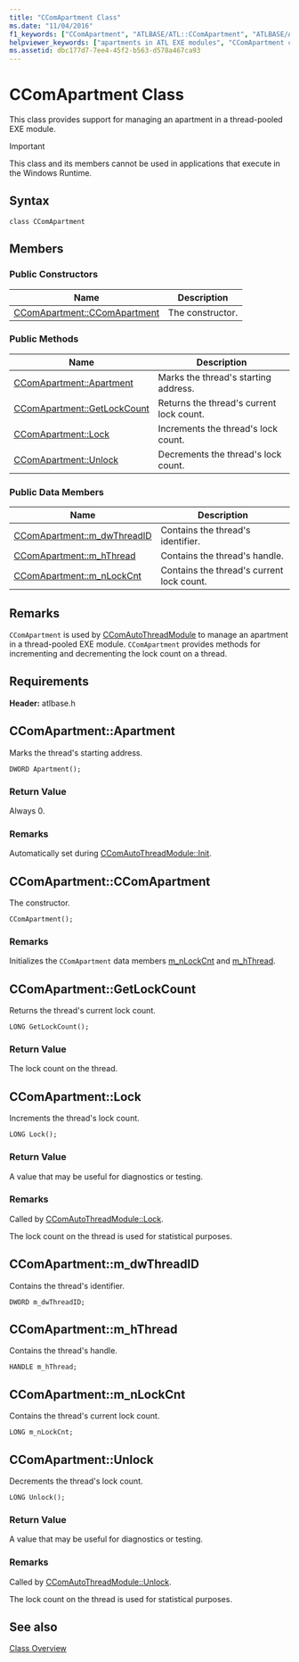 ```yaml
---
title: "CComApartment Class"
ms.date: "11/04/2016"
f1_keywords: ["CComApartment", "ATLBASE/ATL::CComApartment", "ATLBASE/ATL::CComApartment::CComApartment", "ATLBASE/ATL::CComApartment::Apartment", "ATLBASE/ATL::CComApartment::GetLockCount", "ATLBASE/ATL::CComApartment::Lock", "ATLBASE/ATL::CComApartment::Unlock", "ATLBASE/ATL::CComApartment::m_dwThreadID", "ATLBASE/ATL::CComApartment::m_hThread", "ATLBASE/ATL::CComApartment::m_nLockCnt"]
helpviewer_keywords: ["apartments in ATL EXE modules", "CComApartment class"]
ms.assetid: dbc177d7-7ee4-45f2-b563-d578a467ca93
---
```

# CComApartment Class

This class provides support for managing an apartment in a thread-pooled EXE module.

> [!IMPORTANT]
> This class and its members cannot be used in applications that execute in the Windows Runtime.

## Syntax

```
class CComApartment
```

## Members

### Public Constructors

|Name|Description|
|----------|-----------------|
|[CComApartment::CComApartment](#ccomapartment)|The constructor.|

### Public Methods

|Name|Description|
|----------|-----------------|
|[CComApartment::Apartment](#apartment)|Marks the thread's starting address.|
|[CComApartment::GetLockCount](#getlockcount)|Returns the thread's current lock count.|
|[CComApartment::Lock](#lock)|Increments the thread's lock count.|
|[CComApartment::Unlock](#unlock)|Decrements the thread's lock count.|

### Public Data Members

|Name|Description|
|----------|-----------------|
|[CComApartment::m_dwThreadID](#m_dwthreadid)|Contains the thread's identifier.|
|[CComApartment::m_hThread](#m_hthread)|Contains the thread's handle.|
|[CComApartment::m_nLockCnt](#m_nlockcnt)|Contains the thread's current lock count.|

## Remarks

`CComApartment` is used by [CComAutoThreadModule](../../atl/reference/ccomautothreadmodule-class.md) to manage an apartment in a thread-pooled EXE module. `CComApartment` provides methods for incrementing and decrementing the lock count on a thread.

## Requirements

**Header:** atlbase.h

## <a name="apartment"></a> CComApartment::Apartment

Marks the thread's starting address.

```
DWORD Apartment();
```

### Return Value

Always 0.

### Remarks

Automatically set during [CComAutoThreadModule::Init](../../atl/reference/ccomautothreadmodule-class.md#init).

## <a name="ccomapartment"></a> CComApartment::CComApartment

The constructor.

```
CComApartment();
```

### Remarks

Initializes the `CComApartment` data members [m_nLockCnt](#m_nlockcnt) and [m_hThread](#m_hthread).

## <a name="getlockcount"></a> CComApartment::GetLockCount

Returns the thread's current lock count.

```
LONG GetLockCount();
```

### Return Value

The lock count on the thread.

## <a name="lock"></a> CComApartment::Lock

Increments the thread's lock count.

```
LONG Lock();
```

### Return Value

A value that may be useful for diagnostics or testing.

### Remarks

Called by [CComAutoThreadModule::Lock](../../atl/reference/ccomautothreadmodule-class.md#lock).

The lock count on the thread is used for statistical purposes.

## <a name="m_dwthreadid"></a> CComApartment::m_dwThreadID

Contains the thread's identifier.

```
DWORD m_dwThreadID;
```

## <a name="m_hthread"></a> CComApartment::m_hThread

Contains the thread's handle.

```
HANDLE m_hThread;
```

## <a name="m_nlockcnt"></a> CComApartment::m_nLockCnt

Contains the thread's current lock count.

```
LONG m_nLockCnt;
```

## <a name="unlock"></a> CComApartment::Unlock

Decrements the thread's lock count.

```
LONG Unlock();
```

### Return Value

A value that may be useful for diagnostics or testing.

### Remarks

Called by [CComAutoThreadModule::Unlock](../../atl/reference/ccomautothreadmodule-class.md#lock).

The lock count on the thread is used for statistical purposes.

## See also

[Class Overview](../../atl/atl-class-overview.md)
